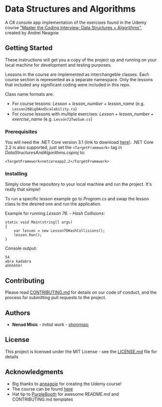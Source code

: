 # Data Structures and Algorithms

A C# console app implementation of the exercises found in the Udemy course ["Master the Coding Interview: Data Structures + Algorithms"](https://www.udemy.com/course/master-the-coding-interview-data-structures-algorithms/), created by Andrei Neagoie

## Getting Started

These instructions will get you a copy of the project up and running on your local machine for development and testing purposes.

Lessons in the course are implemented as interchangeble classes. Each course section is represented as a separate namespace. Only the lessons that included any significant coding were included in this repo.

Class name formats are:
- For course lessons: *Lesson + lesson_number + lesson_name* (e.g. `Lesson26BigOAndScalability.cs`)
- For course lessons with multiple exercises: *Lesson + lesson_number + exercise_name* (e.g. `Lesson72TwoSum.cs`)

### Prerequisites

You will need the .NET Core version 3.1 (link to download [here](https://dotnet.microsoft.com/download)).
.NET Core 2.2 is also supported, just set the `<TargetFramework>` tag in *DataStructuresAndAlgorithms.csproj* to:

```
<TargetFramework>netcoreapp2.2</TargetFramework>
```

### Installing

Simply clone the repository to your local machine and run the project. It's really that simple!

To run a specific lesson example go to *Program.cs* and swap the lesson class to the desired one and run the application.

Example for running *Lesson 76. - Hash Collisions*:
```
static void Main(string[] args)
{
    var lesson = new Lesson76HashCollisions();
    lesson.Run();
}
```

Console output:
```
54
abra kadabra
ahhhhhh!
```

## Contributing

Please read [CONTRIBUTING.md](CONTRIBUTING.md) for details on our code of conduct, and the process for submitting pull requests to the project.

## Authors

* **Nenad Misic** - *Initial work* - [shonmisic](https://github.com/shonmisic)

## License

This project is licensed under the MIT License - see the [LICENSE.md](LICENSE.md) file for details

## Acknowledgments

* Big thanks to [aneagoie](https://github.com/aneagoie/) for creating the Udemy course!
* The course can be found [here](https://www.udemy.com/course/master-the-coding-interview-data-structures-algorithms/)
* Hat tip to [PurpleBooth](https://gist.github.com/PurpleBooth) for awesome README.md and CONTRIBUTING.md templates


